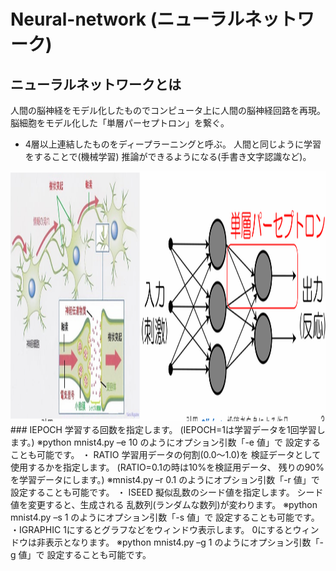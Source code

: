 # Neural-network (ニューラルネットワーク)
## ニューラルネットワークとは
 人間の脳神経をモデル化したものでコンピュータ上に人間の脳神経回路を再現。
 脳細胞をモデル化した「単層パーセプトロン」を繋ぐ。
 * 4層以上連結したものをディープラーニングと呼ぶ。
 人間と同じように学習をすることで(機械学習)
 推論ができるようになる(手書き文字認識など)。
<img src="p1.png" height="400px" width ="700px">
### IEPOCH
学習する回数を指定します。
(IEPOCH=1は学習データを1回学習します。)
 ※python mnist4.py –e 10
のようにオプション引数「-e 値」で
設定することも可能です。
・ RATIO
学習用データの何割(0.0〜1.0)を
検証データとして使用するかを指定します。
(RATIO=0.1の時は10%を検証用データ、
残りの90%を学習データにします。)
 ※mnist4.py –r 0.1
のようにオプション引数「-r 値」で
設定することも可能です。
・ ISEED
擬似乱数のシード値を指定します。
シード値を変更すると、生成される
乱数列(ランダムな数列)が変わります。
※python mnist4.py –s 1
のようにオプション引数「-s 値」で
設定することも可能です。
・IGRAPHIC
 1にするとグラフなどをウィンドウ表示します。
0にするとウィンドウは非表示となります。
※python mnist4.py –g 1
のようにオプション引数「-g 値」で
設定することも可能です。
